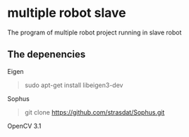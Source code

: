 # multiple robot slave
The program of multiple robot project running in slave robot 

## The depenencies 
Eigen
 > sudo apt-get install libeigen3-dev

 Sophus
 > git clone https://github.com/strasdat/Sophus.git

OpenCV 3.1








